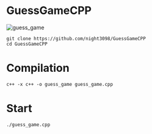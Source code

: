 # GuessGameCPP

![guess_game](https://user-images.githubusercontent.com/122676310/214596375-bd4ccb3d-9ae5-46dc-ba0d-8bc8e8922d6f.png)
```
git clone https://github.com/night3098/GuessGameCPP
cd GuessGameCPP
```
# Сompilation
`c++ -x c++ -o guess_game guess_game.cpp`
# Start
`./guess_game.cpp`
